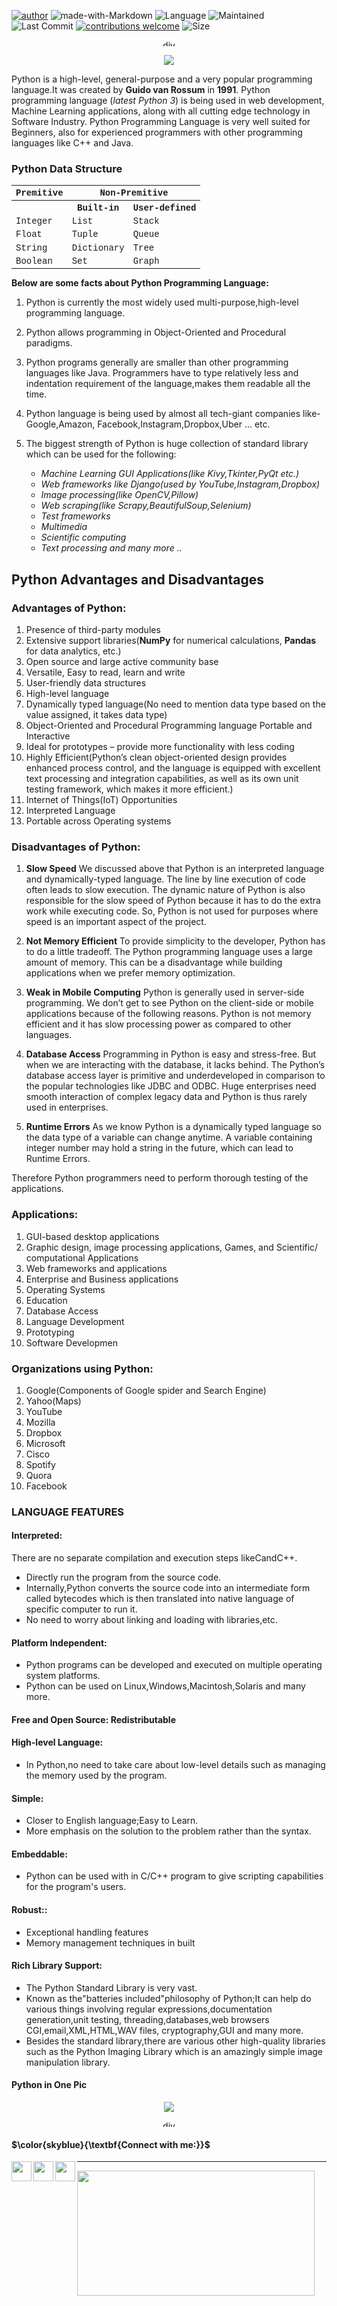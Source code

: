 [![author](https://img.shields.io/badge/author-mohd--faizy-red)](https://github.com/mohd-faizy)
![made-with-Markdown](https://img.shields.io/badge/Made%20with-markdown-blue)
![Language](https://img.shields.io/github/languages/top/mohd-faizy/learn_python)
![Maintained](https://img.shields.io/maintenance/yes/2022)
![Last Commit](https://img.shields.io/github/last-commit/mohd-faizy/learn_python)
[![contributions welcome](https://img.shields.io/static/v1.svg?label=Contributions&message=Welcome&color=0059b3&style=flat-square)](https://github.com/mohd-faizy/learn_python)
![Size](https://img.shields.io/github/repo-size/mohd-faizy/learn_python)

<p align='center'>
  <a href="#"><img src='https://tymsai.netlify.app/resource/1.gif' height='10' width=100% alt="div"></a>
</p>

<p align='center'>
  <a href="#">
    <img src='_img\py_hw.png'>
  </a>
</p>


Python is a high-level, general-purpose and a very popular programming language.It was created by **Guido van Rossum** in **1991**. Python programming language (_latest Python 3_) is being used in web development, Machine Learning applications, along with all cutting edge technology in Software Industry. Python Programming Language is very well suited for Beginners, also for experienced programmers with other programming languages like C++ and Java.

### Python Data Structure

<center>
    <table style='font-family:"Courier New", Courier, monospace; font-size:100%'>
        <tbody>
            <tr>
                <th colspan="1" scope="colgroup">Premitive</th>
                <th colspan="2" scope="colgroup">Non-Premitive</th>
            </tr>
            <tr>
                <th scope="col">&nbsp;</th>
                <th scope="col">Built-in</th>
                <th scope="col">User-defined</th>
            </tr>
            <tr>
                <td>Integer</td>
                <td>List</td>
                <td>Stack</td>
            </tr>
            <tr>
                <td>Float</td>
                <td>Tuple</td>
                <td>Queue</td>
            </tr>
            <tr>
                <td>String</td>
                <td>Dictionary</td>
                <td>Tree</td>
            </tr>
            <tr>
                <td>Boolean</td>
                <td>Set</td>
                <td>Graph</td>
            </tr>
        </tbody>
    </table>
</center>

**Below are some facts about Python Programming Language:**

1. Python is currently the most widely used multi-purpose,high-level programming language.
2. Python allows programming in Object-Oriented and Procedural paradigms.
3. Python programs generally are smaller than other programming languages like Java.
   Programmers have to type relatively less and indentation requirement of the language,makes
   them readable all the time.
4. Python language is being used by almost all tech-giant companies like-Google,Amazon,
   Facebook,Instagram,Dropbox,Uber ... etc.
5. The biggest strength of Python is huge collection of standard library which can be used for the
   following:

   - _Machine Learning GUI Applications(like Kivy,Tkinter,PyQt etc.)_
   - _Web frameworks like Django(used by YouTube,Instagram,Dropbox)_
   - _Image processing(like OpenCV,Pillow)_
   - _Web scraping(like Scrapy,BeautifulSoup,Selenium)_
   - _Test frameworks_
   - _Multimedia_
   - _Scientific computing_
   - _Text processing and many more .._

## Python Advantages and Disadvantages 

### **Advantages of Python**:

1. Presence of third-party modules
2. Extensive support libraries(**NumPy** for numerical calculations, **Pandas** for data analytics, etc.)
3. Open source and large active community base
4. Versatile, Easy to read, learn and write
5. User-friendly data structures
6. High-level language
7. Dynamically typed language(No need to mention data type based on the value assigned, it takes data type)
8. Object-Oriented and Procedural Programming language
   Portable and Interactive
9. Ideal for prototypes – provide more functionality with less coding
10. Highly Efficient(Python’s clean object-oriented design provides enhanced process control, and the language is equipped with excellent text processing and integration capabilities, as well as its own unit testing framework, which makes it more efficient.)
11. Internet of Things(IoT) Opportunities
12. Interpreted Language
13. Portable across Operating systems

### **Disadvantages of Python**:

1. **Slow Speed**
   We discussed above that Python is an interpreted language and dynamically-typed language. The line by line execution of code often leads to slow execution. The dynamic nature of Python is also responsible for the slow speed of Python because it has to do the extra work while executing code. So, Python is not used for purposes where speed is an important aspect of the project.

2. **Not Memory Efficient**
   To provide simplicity to the developer, Python has to do a little tradeoff. The Python programming language uses a large amount of memory. This can be a disadvantage while building applications when we prefer memory optimization.

3. **Weak in Mobile Computing**
   Python is generally used in server-side programming. We don’t get to see Python on the client-side or mobile applications because of the following reasons. Python is not memory efficient and it has slow processing power as compared to other languages.

4. **Database Access**
   Programming in Python is easy and stress-free. But when we are interacting with the database, it lacks behind. The Python’s database access layer is primitive and underdeveloped in comparison to the popular technologies like JDBC and ODBC. Huge enterprises need smooth interaction of complex legacy data and Python is thus rarely used in enterprises.

5. **Runtime Errors**
   As we know Python is a dynamically typed language so the data type of a variable can change anytime. A variable containing integer number may hold a string in the future, which can lead to Runtime Errors.

Therefore Python programmers need to perform thorough testing of the applications.

### **Applications**:

1. GUI-based desktop applications
2. Graphic design, image processing applications, Games, and Scientific/ computational Applications
3. Web frameworks and applications
4. Enterprise and Business applications
5. Operating Systems
6. Education
7. Database Access
8. Language Development
9. Prototyping
10. Software Developmen

### **Organizations using Python**:

1. Google(Components of Google spider and Search Engine)
2. Yahoo(Maps)
3. YouTube
4. Mozilla
5. Dropbox
6. Microsoft
7. Cisco
8. Spotify
9. Quora
10. Facebook

### **LANGUAGE FEATURES**

#### **Interpreted:**

There are no separate compilation and execution steps likeCandC++.

- Directly run the program from the source code.
- Internally,Python converts the source code into an intermediate form called bytecodes which is then translated into native language of specific computer to run it.
- No need to worry about linking and loading with libraries,etc.

#### **Platform Independent:**

- Python programs can be developed and executed on multiple operating system
  platforms.
- Python can be used on Linux,Windows,Macintosh,Solaris and many more.

#### **Free and Open Source:** Redistributable

#### **High-level Language:**

- In Python,no need to take care about low-level details such as managing the
  memory used by the program.

#### **Simple:**

- Closer to English language;Easy to Learn.
- More emphasis on the solution to the problem rather than the syntax.

#### **Embeddable:**

- Python can be used with in C/C++ program to give scripting capabilities for the
  program's users.

#### **Robust:**:

- Exceptional handling features
- Memory management techniques in built

#### **Rich Library Support:**

- The Python Standard Library is very vast.
- Known as the"batteries included"philosophy of Python;It can help do various things involving regular expressions,documentation generation,unit testing, threading,databases,web browsers CGI,email,XML,HTML,WAV files, cryptography,GUI and many more.
- Besides the standard library,there are various other high-quality libraries such as the Python Imaging Library which is an amazingly simple image manipulation library.

#### **Python in One Pic**
<p align='center'>
  <a href="#">
    <img src='_img\Python_CS.png'>
  </a>
</p>

<p align='center'>
  <a href="#"><img src='https://tymsai.netlify.app/resource/1.gif' height='10' width=100% alt="div"></a>
</p>


#### $\color{skyblue}{\textbf{Connect with me:}}$


[<img align="left" src="https://cdn4.iconfinder.com/data/icons/social-media-icons-the-circle-set/48/twitter_circle-512.png" width="32px"/>][twitter]
[<img align="left" src="https://cdn-icons-png.flaticon.com/512/145/145807.png" width="32px"/>][linkedin]
[<img align="left" src="https://d31pjuirwqbaad.cloudfront.net/wp-content/uploads/2019/08/kissclipart-website-icon-png-clipart-computer-icons-ac62ecb3b8ae4d41.png?x61175" width="32px"/>][Portfolio]

[twitter]: https://twitter.com/F4izy
[linkedin]: https://www.linkedin.com/in/mohd-faizy/
[Portfolio]: https://mohdfaizy.com/

---

<img src="https://github-readme-stats.vercel.app/api?username=mohd-faizy&show_icons=true" width=380px height=200px />


